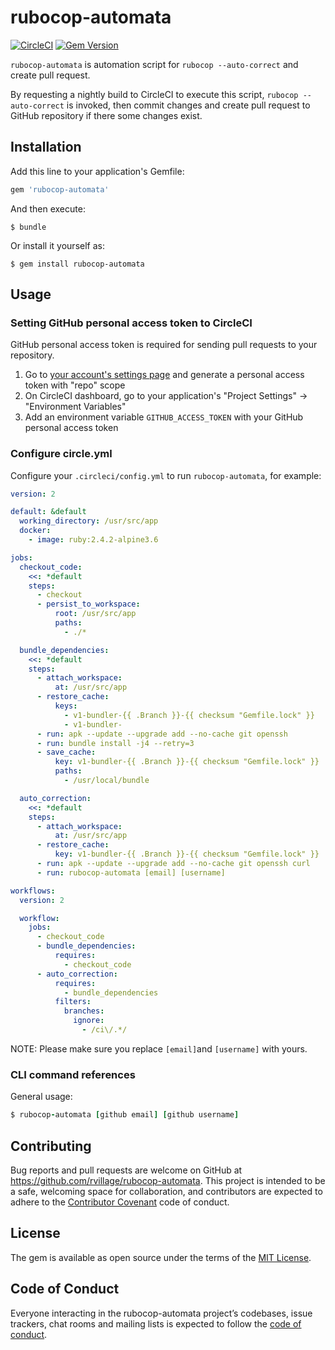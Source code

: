 # rubocop-automata

[![CircleCI](https://circleci.com/gh/rvillage/rubocop-automata/tree/master.svg?style=svg)](https://circleci.com/gh/rvillage/rubocop-automata/tree/master)
[![Gem Version](https://badge.fury.io/rb/rubocop-automata.svg)](https://badge.fury.io/rb/rubocop-automata)

`rubocop-automata` is automation script for `rubocop --auto-correct` and create pull request.

By requesting a nightly build to CircleCI to execute this script, `rubocop --auto-correct` is invoked, then commit changes and create pull request to GitHub repository if there some changes exist.

## Installation

Add this line to your application's Gemfile:

```ruby
gem 'rubocop-automata'
```

And then execute:

```
$ bundle
```

Or install it yourself as:

```
$ gem install rubocop-automata
```

## Usage

### Setting GitHub personal access token to CircleCI

GitHub personal access token is required for sending pull requests to your repository.

1. Go to [your account's settings page](https://github.com/settings/tokens) and generate a personal access token with "repo" scope
2. On CircleCI dashboard, go to your application's "Project Settings" -> "Environment Variables"
3. Add an environment variable `GITHUB_ACCESS_TOKEN` with your GitHub personal access token

### Configure circle.yml

Configure your `.circleci/config.yml` to run `rubocop-automata`, for example:

```yaml
version: 2

default: &default
  working_directory: /usr/src/app
  docker:
    - image: ruby:2.4.2-alpine3.6

jobs:
  checkout_code:
    <<: *default
    steps:
      - checkout
      - persist_to_workspace:
          root: /usr/src/app
          paths:
            - ./*

  bundle_dependencies:
    <<: *default
    steps:
      - attach_workspace:
          at: /usr/src/app
      - restore_cache:
          keys:
            - v1-bundler-{{ .Branch }}-{{ checksum "Gemfile.lock" }}
            - v1-bundler-
      - run: apk --update --upgrade add --no-cache git openssh
      - run: bundle install -j4 --retry=3
      - save_cache:
          key: v1-bundler-{{ .Branch }}-{{ checksum "Gemfile.lock" }}
          paths:
            - /usr/local/bundle

  auto_correction:
    <<: *default
    steps:
      - attach_workspace:
          at: /usr/src/app
      - restore_cache:
          key: v1-bundler-{{ .Branch }}-{{ checksum "Gemfile.lock" }}
      - run: apk --update --upgrade add --no-cache git openssh curl
      - run: rubocop-automata [email] [username]

workflows:
  version: 2

  workflow:
    jobs:
      - checkout_code
      - bundle_dependencies:
          requires:
            - checkout_code
      - auto_correction:
          requires:
            - bundle_dependencies
          filters:
            branches:
              ignore:
                - /ci\/.*/
```

NOTE: Please make sure you replace `[email]`and `[username]` with yours.

### CLI command references

General usage:

```ruby
$ rubocop-automata [github email] [github username]
```

## Contributing

Bug reports and pull requests are welcome on GitHub at https://github.com/rvillage/rubocop-automata. This project is intended to be a safe, welcoming space for collaboration, and contributors are expected to adhere to the [Contributor Covenant](http://contributor-covenant.org) code of conduct.

## License

The gem is available as open source under the terms of the [MIT License](https://opensource.org/licenses/MIT).

## Code of Conduct

Everyone interacting in the rubocop-automata project’s codebases, issue trackers, chat rooms and mailing lists is expected to follow the [code of conduct](https://github.com/rvillage/rubocop-automata/blob/master/CODE_OF_CONDUCT.md).

